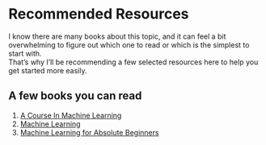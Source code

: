 # Recommended Resources  

I know there are many books about this topic, and it can feel a bit overwhelming to figure out which one to read or which is the simplest to start with.  
That’s why I’ll be recommending a few selected resources here to help you get started more easily.  

## A few books you can read  

1. [A Course In Machine Learning](./A%20Course%20in%20Machine%20Learning%20(2013).pdf)  
2. [Machine Learning](./Machine%20Learning%20(2018).pdf)  
3. [Machine Learning for Absolute Beginners](./Machine%@0Learning%20for%20Absolute%20Beginners%202e%20(2017).pdf)  

